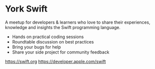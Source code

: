 # York Swift

A meetup for developers & learners who love to share their experiences, knowledge and insights the Swift programming language. 

* Hands on practical coding sessions
* Roundtable discussion on best practices
* Bring your bugs for help
* Share your side project for community feedback

https://swift.org
https://developer.apple.com/swift
